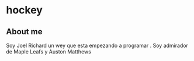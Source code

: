 # hockey

## About me
Soy Joel Richard un wey que esta empezando a programar . Soy admirador de Maple Leafs y Auston Matthews